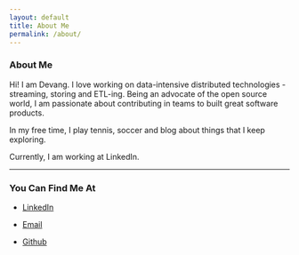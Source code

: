 ```yaml
---
layout: default
title: About Me
permalink: /about/
---
```

### About Me

Hi! I am Devang. I love working on data-intensive distributed technologies - streaming, storing and ETL-ing. 
Being an advocate of the open source world, I am passionate about contributing in teams to built great software products. 

In my free time, I play tennis, soccer and blog about things that I keep exploring.

Currently, I am working at LinkedIn.

----

### You Can Find Me At
* [LinkedIn](https://www.linkedin.com/in/devang-j/)

* [Email](mailto:email@domain.com)

* [Github](https://github.com/devang7)